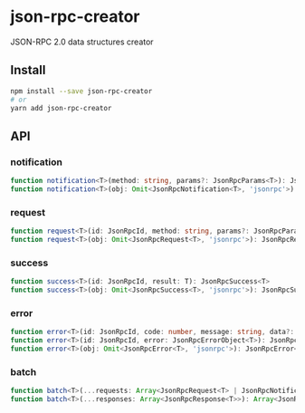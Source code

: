 # json-rpc-creator

JSON-RPC 2.0 data structures creator

## Install

```sh
npm install --save json-rpc-creator
# or
yarn add json-rpc-creator
```

## API

### notification

```ts
function notification<T>(method: string, params?: JsonRpcParams<T>): JsonRpcNotification<T>
function notification<T>(obj: Omit<JsonRpcNotification<T>, 'jsonrpc'>): JsonRpcNotification<T>
```

### request

```ts
function request<T>(id: JsonRpcId, method: string, params?: JsonRpcParams<T>): JsonRpcRequest<T>
function request<T>(obj: Omit<JsonRpcRequest<T>, 'jsonrpc'>): JsonRpcRequest<T>
```

### success

```ts
function success<T>(id: JsonRpcId, result: T): JsonRpcSuccess<T>
function success<T>(obj: Omit<JsonRpcSuccess<T>, 'jsonrpc'>): JsonRpcSuccess<T>
```

### error

```ts
function error<T>(id: JsonRpcId, code: number, message: string, data?: T): JsonRpcError<T>
function error<T>(id: JsonRpcId, error: JsonRpcErrorObject<T>): JsonRpcError<T>
function error<T>(obj: Omit<JsonRpcError<T>, 'jsonrpc'>): JsonRpcError<T>
```

### batch

```ts
function batch<T>(...requests: Array<JsonRpcRequest<T> | JsonRpcNotification<T>>): Array<JsonRpcRequest<T> | JsonRpcNotification<T>>
function batch<T>(...responses: Array<JsonRpcResponse<T>>): Array<JsonRpcResponse<T>>
```
